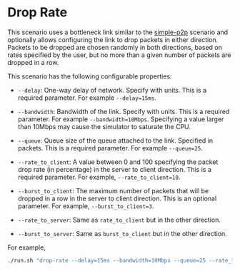 # Drop Rate

This scenario uses a bottleneck link similar to the [simple-p2p](../simple-p2p)
scenario and optionally allows configuring the link to drop packets in either
direction. Packets to be dropped are chosen randomly in both directions, based
on rates specified by the user, but no more than a given number of packets are
dropped in a row.

This scenario has the following configurable properties:

* `--delay`: One-way delay of network. Specify with units. This is a required
  parameter. For example `--delay=15ms`.

* `--bandwidth`: Bandwidth of the link. Specify with units. This is a required
  parameter. For example `--bandwidth=10Mbps`. Specifying a value larger than
  10Mbps may cause the simulator to saturate the CPU.

* `--queue`: Queue size of the queue attached to the link. Specified in
  packets. This is a required parameter. For example `--queue=25`.

* `--rate_to_client`: A value between 0 and 100 specifying the packet drop rate
  (in percentage) in the server to client direction. This is a required
  parameter. For example, `--rate_to_client=10`.

* `--burst_to_client`: The maximum number of packets that will be dropped in a
  row in the server to client direction. This is an optional parameter. For
  example, `--burst_to_client=3`.

* `--rate_to_server`: Same as `rate_to_client` but in the other direction.

* `--burst_to_server`: Same as `burst_to_client` but in the other direction.

For example,
```bash
./run.sh "drop-rate --delay=15ms --bandwidth=10Mbps --queue=25 --rate_to_client=10 --rate_to_server=20 --burst_to_client=3 --burst_to_server=3"
```
